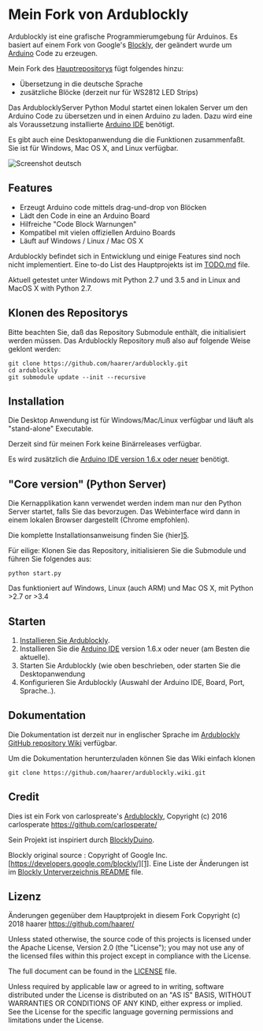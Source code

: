 # Mein Fork von Ardublockly
Ardublockly ist eine grafische Programmierumgebung für Arduinos. Es basiert auf einem Fork von Google's [Blockly][1], der geändert wurde um [Arduino][15] Code zu erzeugen.

Mein Fork des [Hauptrepositorys][18] fügt folgendes hinzu:
* Übersetzung in die deutsche Sprache
* zusätzliche Blöcke (derzeit nur für WS2812 LED Strips)


Das ArdublocklyServer Python Modul startet einen lokalen Server um den Arduino Code zu übersetzen und in einen Arduino zu laden. Dazu wird eine als Voraussetzung installierte [Arduino IDE][2] benötigt.

Es gibt auch eine Desktopanwendung die die Funktionen zusammenfaßt. Sie ist für Windows, Mac OS X, and Linux verfügbar.

![Screenshot deutsch](https://raw.github.com/haarer/haarer.github.io/master/_posts/2018-12-12-Ardublockly.png)


## Features
* Erzeugt Arduino code mittels drag-und-drop von Blöcken
* Lädt den Code in eine an Arduino Board
* Hilfreiche "Code Block Warnungen"
* Kompatibel mit vielen offiziellen Arduino Boards
* Läuft auf Windows / Linux / Mac OS X

Ardublockly befindet sich in Entwicklung und einige Features sind noch nicht implementiert. Eine to-do List des Hauptprojekts ist im [TODO.md][3] file.

Aktuell getestet unter Windows mit Python 2.7 und 3.5 and in Linux and MacOS X with Python 2.7.

## Klonen des Repositorys
Bitte beachten Sie, daß das Repository Submodule enthält, die initialisiert werden müssen. Das Ardublockly Repository muß also auf folgende Weise geklont werden:

```
git clone https://github.com/haarer/ardublockly.git
cd ardublockly
git submodule update --init --recursive
```


## Installation
Die Desktop Anwendung ist für Windows/Mac/Linux verfügbar und läuft als "stand-alone" Executable. 

Derzeit sind für meinen Fork keine Binärreleases verfügbar. 

Es wird zusätzlich die [Arduino IDE version 1.6.x oder neuer][2] benötigt.


## "Core version" (Python Server)
Die Kernapplikation kann verwendet werden indem man nur den Python Server startet, falls Sie das bevorzugen. Das Webinterface wird dann in einem lokalen Browser dargestellt (Chrome empfohlen).

Die komplette Installationsanweisung finden Sie {hier][5].

Für eilige: Klonen Sie das Repository, initialisieren Sie die Submodule und führen Sie folgendes aus:

```
python start.py
```

Das funktioniert auf Windows, Linux (auch ARM) und Mac OS X, mit Python >2.7 or >3.4


## Starten
1. [Installieren Sie Ardublockly][5].
1. Installieren Sie die [Arduino IDE][2] version 1.6.x oder neuer (am Besten die aktuelle).
1. Starten Sie Ardublockly (wie oben beschrieben, oder starten Sie die Desktopanwendung 
1. Konfigurieren Sie Ardublockly (Auswahl der Arduino IDE, Board, Port, Sprache..).


## Dokumentation
Die Dokumentation ist derzeit nur in englischer Sprache im [Ardublockly GitHub repository Wiki][7] verfügbar.

Um die Dokumentation herunterzuladen können Sie das Wiki einfach klonen

```
git clone https://github.com/haarer/ardublockly.wiki.git
```


## Credit
Dies ist ein Fork von carlospreate's [Ardublockly][18], Copyright (c) 2016 carlosperate https://github.com/carlosperate/

Sein Projekt ist inspiriert durch [BlocklyDuino][16].

Blockly original source : Copyright of Google Inc. [https://developers.google.com/blockly/][1]. Eine Liste der Änderungen ist im [Blockly Unterverzeichnis README][17] file.


## Lizenz

Änderungen gegenüber dem Hauptprojekt in diesem Fork
Copyright (c) 2018 haarer https://github.com/haarer/

Unless stated otherwise, the source code of this projects is
licensed under the Apache License, Version 2.0 (the "License");
you may not use any of the licensed files within this project
except in compliance with the License.

The full document can be found in the [LICENSE][9] file.

Unless required by applicable law or agreed to in writing, software
distributed under the License is distributed on an "AS IS" BASIS,
WITHOUT WARRANTIES OR CONDITIONS OF ANY KIND, either express or implied.
See the License for the specific language governing permissions and
limitations under the License.


[1]: https://developers.google.com/blockly/
[2]: http://www.arduino.cc/en/main/software/
[3]: TODO.md
[4]: https://github.com/carlosperate/ardublockly/releases/
[5]: https://haarer.github.io/arduino,blockly/2018/12/12/forking-ardublockly.html
[6]: https://github.com/carlosperate/ardublockly/wiki/Configure-Ardublockly
[7]: https://github.com/carlosperate/ardublockly/wiki
[8]: https://github.com/carlosperate/ardublockly/compare/blockly-original...master
[9]: https://github.com/carlosperate/ardublockly/blob/master/LICENSE
[10]: http://ardublockly.embeddedlog.com/demo/index.html
[11]: http://ardublockly.embeddedlog.com/demo/classic/index.html
[12]: http://ardublockly-builds.s3-website-us-west-2.amazonaws.com/index.html?prefix=linux/
[13]: http://ardublockly-builds.s3-website-us-west-2.amazonaws.com/index.html?prefix=windows/
[14]: http://ardublockly-builds.s3-website-us-west-2.amazonaws.com/index.html?prefix=mac/
[15]: http://www.arduino.cc
[16]: https://github.com/BlocklyDuino/BlocklyDuino
[17]: blockly/README.md
[18]: https://github.com/carlosperate/ardublockly/

[desktop_screeshot]: http://haarer.github.io/ardublockly/images/screenshot_desktop_1.png
[web_screenshot_responsive]: http://haarer.github.io/ardublockly/images/screenshot_material_all_small.jpg
[web_screenshot_classic]: http://haarer.github.io/ardublockly/images/screenshot_1.png
